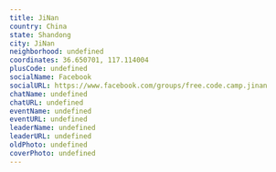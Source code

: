 ```yaml
---
title: JiNan
country: China
state: Shandong
city: JiNan
neighborhood: undefined
coordinates: 36.650701, 117.114004
plusCode: undefined
socialName: Facebook
socialURL: https://www.facebook.com/groups/free.code.camp.jinan
chatName: undefined
chatURL: undefined
eventName: undefined
eventURL: undefined
leaderName: undefined
leaderURL: undefined
oldPhoto: undefined
coverPhoto: undefined
---
```

